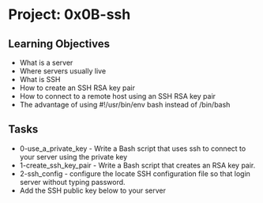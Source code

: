 # Project: 0x0B-ssh

## Learning Objectives
+ What is a server
+ Where servers usually live
+ What is SSH
+ How to create an SSH RSA key pair
+ How to connect to a remote host using an SSH RSA key pair
+ The advantage of using #!/usr/bin/env bash instead of /bin/bash

## Tasks
+ 0-use_a_private_key - Write a Bash script that uses ssh to connect to  
  your server using the private key
+ 1-create_ssh_key_pair - Write a Bash script that creates an RSA key pair.
+ 2-ssh_config - configure the locate SSH configuration file so that login  
  server without typing password.
+ Add the SSH public key below to your server
